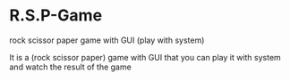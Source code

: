 # R.S.P-Game
rock scissor paper game with GUI (play with system)

It is a (rock scissor paper) game with GUI that you can play it with system
and watch the result of the game

